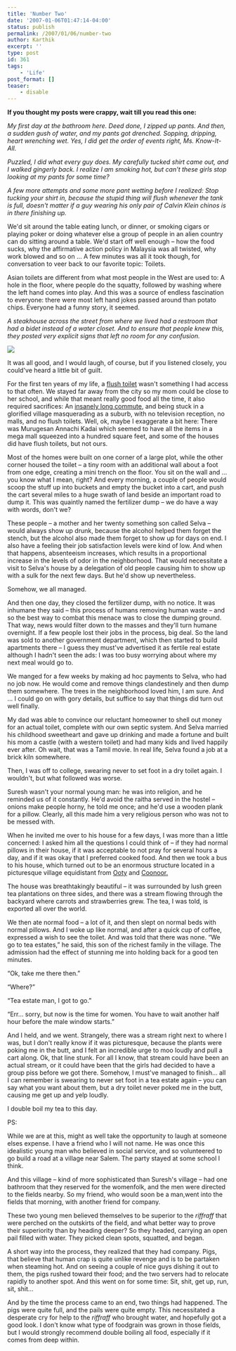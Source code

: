 ```yaml
---
title: 'Number Two'
date: '2007-01-06T01:47:14-04:00'
status: publish
permalink: /2007/01/06/number-two
author: Karthik
excerpt: ''
type: post
id: 361
tags:
    - 'Life'
post_format: []
teaser:
    - disable
---
```

**<sub></sub><sub></sub>If you thought my posts were crappy, wait till you read this one:**

*My first day at the bathroom here. Deed done, I zipped up pants. And then, a sudden gush of water, and my pants got drenched. Sopping, dripping, heart wrenching wet. Yes, I did get the order of events right, Ms. Know-It-All.*

*Puzzled, I did what every guy does. My carefully tucked shirt came out, and I walked gingerly back. I realize I am smoking hot, but can't these girls stop looking at my pants for some time?*

*A few more attempts and some more pant wetting before I realized: Stop tucking your shirt in, because the stupid thing will flush whenever the tank is full, doesn't matter if a guy wearing his only pair of Calvin Klein chinos is in there finishing up.*

We'd sit around the table eating lunch, or dinner, or smoking cigars or playing poker or doing whatever else a group of people in an alien country can do sitting around a table. We'd start off well enough – how the food sucks, why the affirmative action policy in Malaysia was all twisted, why work blowed and so on … A few minutes was all it took though, for conversation to veer back to our favorite topic: Toilets.

Asian toilets are different from what most people in the West are used to: A hole in the floor, where people do the squatty, followed by washing where the left hand comes into play. And this was a source of endless fascination to everyone: there were most left hand jokes passed around than potato chips. Everyone had a funny story, it seemed.

*A steakhouse across the street from where we lived had a restroom that had a bidet instead of a water closet. And to ensure that people knew this, they posted very explicit signs that left no room for any confusion.*

![](../../../../uploads/bowl_1.jpg)

It was all good, and I would laugh, of course, but if you listened closely, you could've heard a little bit of guilt.

For the first ten years of my life, a [flush toilet](http://en.wikipedia.org/wiki/Flush_toilet) wasn't something I had access to that often. We stayed far away from the city so my mom could be close to her school, and while that meant really good food all the time, it also required sacrifices: An [insanely long commute](https://stochastica.net/2005/04/29/lost-in-translation/ "Lost In Translation (4/29/2005)"), and being stuck in a glorified village masquerading as a suburb, with no television reception, no malls, and no flush toilets. Well, ok, maybe I exaggerate a bit here: There was Murugesan Annachi Kadai which seemed to have all the items in a mega mall squeezed into a hundred square feet, and some of the houses did have flush toilets, but not ours.

Most of the homes were built on one corner of a large plot, while the other corner housed the toilet – a tiny room with an additional wall about a foot from one edge, creating a mini trench on the floor. You sit on the wall and … you know what I mean, right? And every morning, a couple of people would scoop the stuff up into buckets and empty the bucket into a cart, and push the cart several miles to a huge swath of land beside an important road to dump it. This was quaintly named the fertilizer dump – we do have a way with words, don't we?

These people – a mother and her twenty something son called Selva – would always show up drunk, because the alcohol helped them forget the stench, but the alcohol also made them forget to show up for days on end. I also have a feeling their job satisfaction levels were kind of low. And when that happens, absenteeism increases, which results in a proportional increase in the levels of odor in the neighborhood. That would necessitate a visit to Selva's house by a delegation of old people causing him to show up with a sulk for the next few days. But he'd show up nevertheless.

Somehow, we all managed.

And then one day, they closed the fertilizer dump, with no notice. It was inhumane they said – this process of humans removing human waste – and so the best way to combat this menace was to close the dumping ground. That way, news would filter down to the masses and they'll turn humane overnight. If a few people lost their jobs in the process, big deal. So the land was sold to another government department, which then started to build apartments there – I guess they must've advertised it as fertile real estate although I hadn't seen the ads: I was too busy worrying about where my next meal would go to.

We manged for a few weeks by making ad hoc payments to Selva, who had no job now. He would come and remove things clandestinely and then dump them somewhere. The trees in the neighborhood loved him, I am sure. And … I could go on with gory details, but suffice to say that things did turn out well finally.

My dad was able to convince our reluctant homeowner to shell out money for an actual toilet, complete with our own septic system. And Selva married his childhood sweetheart and gave up drinking and made a fortune and built his mom a castle (with a western toilet) and had many kids and lived happily ever after. Oh wait, that was a Tamil movie. In real life, Selva found a job at a brick kiln somewhere.

Then, I was off to college, swearing never to set foot in a dry toilet again. I wouldn't, but what followed was worse.

Suresh wasn't your normal young man: he was into religion, and he reminded us of it constantly. He'd avoid the raitha served in the hostel – onions make people horny, he told me once; and he'd use a wooden plank for a pillow. Clearly, all this made him a very religious person who was not to be messed with.

When he invited me over to his house for a few days, I was more than a little concerned: I asked him all the questions I could think of – if they had normal pillows in their house, if it was acceptable to not pray for several hours a day, and if it was okay that I preferred cooked food. And then we took a bus to his house, which turned out to be an enormous structure located in a picturesque village equidistant from [Ooty](http://www.ooty.com/) and [Coonoor](http://www.coonoor.com/)[.](http://www.coonoor.com/)

The house was breathtakingly beautiful – it was surrounded by lush green tea plantations on three sides, and there was a stream flowing through the backyard where carrots and strawberries grew. The tea, I was told, is exported all over the world.

We then ate normal food – a lot of it, and then slept on normal beds with normal pillows. And I woke up like normal, and after a quick cup of coffee, expressed a wish to see the toilet. And was told that there was none. “We go to tea estates,” he said, this son of the richest family in the village. The admission had the effect of stunning me into holding back for a good ten minutes.

“Ok, take me there then.”

“Where?”

“Tea estate man, I got to go.”

“Err… sorry, but now is the time for women. You have to wait another half hour before the male window starts.”

And I held, and we went. Strangely, there was a stream right next to where I was, but I don't really know if it was picturesque, because the plants were poking me in the butt, and I felt an incredible urge to moo loudly and pull a cart along. Ok, that line stunk. For all I know, that stream could have been an actual stream, or it could have been that the girls had decided to have a group piss before we got there. Somehow, I must've managed to finish… all I can remember is swearing to never set foot in a tea estate again – you can say what you want about them, but a dry toilet never poked me in the butt, causing me get up and yelp loudly.

I double boil my tea to this day.

PS:

While we are at this, might as well take the opportunity to laugh at someone elses expense. I have a friend who I will not name. He was once this idealistic young man who believed in social service, and so volunteered to go build a road at a village near Salem. The party stayed at some school I think.

And this village – kind of more sophisticated than Suresh's village – had one bathroom that they reserved for the womenfolk, and the men were directed to the fields nearby. So my friend, who would soon be a man,went into the fields that morning, with another friend for company.

These two young men believed themselves to be superior to the *riffraff* that were perched on the outskirts of the field, and what better way to prove their superiority than by heading deeper? So they headed, carrying an open pail filled with water. They picked clean spots, squatted, and began.

A short way into the process, they realized that they had company. Pigs, that believe that human crap is quite unlike revenge and is to be partaken when steaming hot. And on seeing a couple of nice guys dishing it out to them, the pigs rushed toward their food; and the two servers had to relocate rapidly to another spot. And this went on for some time: Sit, shit, get up, run, sit, shit…

And by the time the process came to an end, two things had happened. The pigs were quite full, and the pails were quite empty. This necessitated a desperate cry for help to the *riffraff* who brought water, and hopefully got a good look. I don't know what type of foodgrain was grown in those fields, but I would strongly recommend double boiling all food, especially if it comes from deep within.